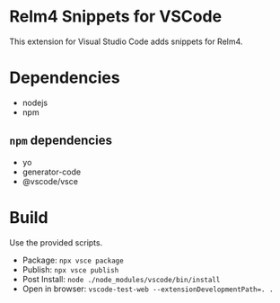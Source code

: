 # Relm4 Snippets for VSCode

This extension for Visual Studio Code adds snippets for Relm4.

# Dependencies
- nodejs
- npm

## `npm` dependencies
- yo 
- generator-code
- @vscode/vsce

# Build
Use the provided scripts.
- Package: `npx vsce package`
- Publish: `npx vsce publish`
- Post Install: `node ./node_modules/vscode/bin/install`
- Open in browser: `vscode-test-web --extensionDevelopmentPath=. .`